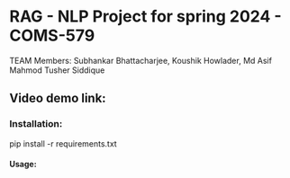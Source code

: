 # RAG - NLP Project for spring 2024 - COMS-579
TEAM Members: Subhankar Bhattacharjee, Koushik Howlader, Md Asif Mahmod Tusher Siddique


## Video demo link:


### Installation:

pip install -r requirements.txt


#### Usage:


